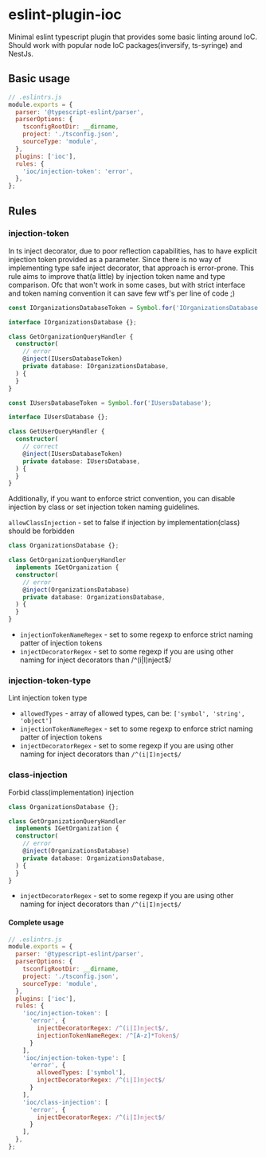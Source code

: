 # eslint-plugin-ioc

Minimal eslint typescript plugin that provides some basic linting around IoC. Should work with popular node IoC
packages(inversify, ts-syringe) and NestJs.

## Basic usage

```js
// .eslintrs.js
module.exports = {
  parser: '@typescript-eslint/parser',
  parserOptions: {
    tsconfigRootDir: __dirname,
    project: './tsconfig.json',
    sourceType: 'module',
  },
  plugins: ['ioc'],
  rules: {
    'ioc/injection-token': 'error',
  },
};

```

## Rules

### injection-token

In ts inject decorator, due to poor reflection capabilities, has to have explicit injection token provided as a
parameter. Since there is no way of implementing type safe inject decorator, that approach is error-prone. This rule
aims to improve that(a little) by injection token name and type comparison. Ofc that won't work in some cases, but with
strict interface and token naming convention it can save few wtf's per line of code ;)

```ts
const IOrganizationsDatabaseToken = Symbol.for('IOrganizationsDatabase');

interface IOrganizationsDatabase {};

class GetOrganizationQueryHandler {
  constructor(
    // error
    @inject(IUsersDatabaseToken)
    private database: IOrganizationsDatabase,
  ) {
  }
}

const IUsersDatabaseToken = Symbol.for('IUsersDatabase');

interface IUsersDatabase {};

class GetUserQueryHandler {
  constructor(
    // correct
    @inject(IUsersDatabaseToken)
    private database: IUsersDatabase,
  ) {
  }
}
```

Additionally, if you want to enforce strict convention, you can disable injection by class or set injection token naming
guidelines.

`allowClassInjection` - set to false if injection by implementation(class) should be forbidden

```ts
class OrganizationsDatabase {};

class GetOrganizationQueryHandler
  implements IGetOrganization {
  constructor(
    // error
    @inject(OrganizationsDatabase)
    private database: OrganizationsDatabase,
  ) {
  }
}
```

- `injectionTokenNameRegex` - set to some regexp to enforce strict naming patter of injection tokens
- `injectDecoratorRegex` - set to some regexp if you are using other naming for inject decorators than /^(i|I)nject$/

### injection-token-type

Lint injection token type

- `allowedTypes` - array of allowed types, can be: `['symbol', 'string', 'object']`
- `injectionTokenNameRegex` - set to some regexp to enforce strict naming patter of injection tokens
- `injectDecoratorRegex` - set to some regexp if you are using other naming for inject decorators than `/^(i|I)nject$/`

### class-injection

Forbid class(implementation) injection

```ts
class OrganizationsDatabase {};

class GetOrganizationQueryHandler
  implements IGetOrganization {
  constructor(
    // error
    @inject(OrganizationsDatabase)
    private database: OrganizationsDatabase,
  ) {
  }
}
```

- `injectDecoratorRegex` - set to some regexp if you are using other naming for inject decorators than `/^(i|I)nject$/`

#### Complete usage

``` js
// .eslintrs.js
module.exports = {
  parser: '@typescript-eslint/parser',
  parserOptions: {
    tsconfigRootDir: __dirname,
    project: './tsconfig.json',
    sourceType: 'module',
  },
  plugins: ['ioc'],
  rules: {
    'ioc/injection-token': [
      'error', { 
        injectDecoratorRegex: /^(i|I)nject$/,
        injectionTokenNameRegex: /^[A-z]*Token$/
      }
    ],
    'ioc/injection-token-type': [
      'error', {
        allowedTypes: ['symbol'],   
        injectDecoratorRegex: /^(i|I)nject$/
      }
    ],
    'ioc/class-injection': [
      'error', {   
        injectDecoratorRegex: /^(i|I)nject$/
      }
    ],
  },
};
```
